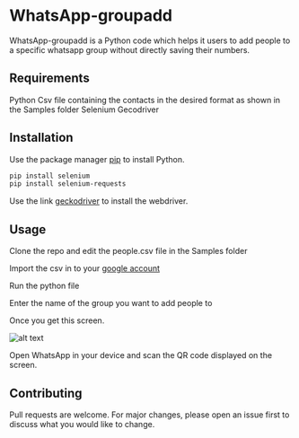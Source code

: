 # WhatsApp-groupadd

WhatsApp-groupadd is a Python code which helps it users to add people to a specific whatsapp group without directly saving their numbers.

## Requirements

Python
Csv file containing the contacts in the desired format as shown in the Samples folder
Selenium
Gecodriver

## Installation

Use the package manager [pip](https://pip.pypa.io/en/stable/) to install Python.

```bash
pip install selenium
pip install selenium-requests
```

Use the link [geckodriver](https://github.com/mozilla/geckodriver/releases) to install the webdriver.

## Usage

Clone the repo and edit the people.csv file in the Samples folder

Import the csv in to your [google account](https://contacts.google.com/)

Run the python file 

Enter the name of the group you want to add people to

Once you get this screen.

![alt text](https://github.com/anuragdaksh7/whatsapp-groupadd/assets/84393491/440a1a75-5643-43d1-828a-7f7135a31071)

Open WhatsApp in your device and scan the QR code displayed on the screen.


## Contributing
Pull requests are welcome. 
For major changes, please open an issue first to discuss what you would like to change.


